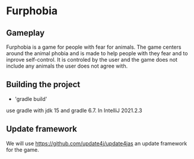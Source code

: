 # Furphobia

## Gameplay
Furphobia is a game for people with fear for animals.
The game centers around the animal phobia and is made to help people with they fear and to inprove self-control. 
It is controled by the user and the game does not include any animals the user does not agree with.

## Building the project
- 'gradle build'

use gradle with jdk 15 and gradle 6.7. In IntelliJ 2021.2.3

## Update framework
We will use https://github.com/update4j/update4jas an update framework for the game.

